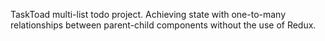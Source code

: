 TaskToad multi-list todo project.  Achieving state with one-to-many relationships between parent-child components without the use of Redux.